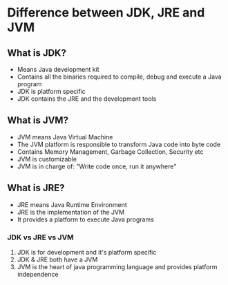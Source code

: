 # Difference between JDK, JRE and JVM

## What is JDK?

- Means Java development kit
- Contains all the binaries required to compile, debug and execute a Java program
- JDK is platform specific
- JDK contains the JRE and the development tools

## What is JVM?

- JVM means Java Virtual Machine
- The JVM platform is responsible to transform Java code into byte code
- Contains Memory Management, Garbage Collection, Security etc
- JVM is customizable
- JVM is in charge of: "Write code once, run it anywhere"

## What is JRE?

- JRE means Java Runtime Environment
- JRE is the implementation of the JVM
- It provides a platform to execute Java programs

### JDK vs JRE vs JVM

1. JDK is for development and it's platform specific
2. JDK & JRE both have a JVM
3. JVM is the heart of java programming language and provides platform independence
